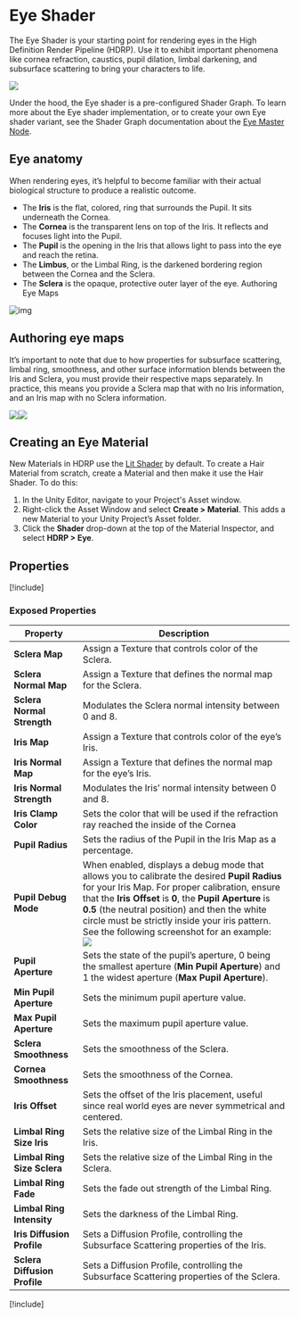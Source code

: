 # Eye Shader
The Eye Shader is your starting point for rendering eyes in the High Definition Render Pipeline (HDRP). Use it to exhibit important phenomena like cornea refraction, caustics, pupil dilation, limbal darkening, and subsurface scattering to bring your characters to life.

![](Images/HDRPFeatures-EyeShader.png)

Under the hood, the Eye shader is a pre-configured Shader Graph. To learn more about the Eye shader implementation, or to create your own Eye shader variant, see the Shader Graph documentation about the [Eye Master Node](Master-Node-Eye.md).

## Eye anatomy

When rendering eyes, it’s helpful to become familiar with their actual biological structure to produce a realistic outcome. 
* The **Iris** is the flat, colored, ring that surrounds the Pupil. It sits underneath the Cornea. 
* The **Cornea** is the transparent lens on top of the Iris. It reflects and focuses light into the Pupil.
* The **Pupil** is the opening in the Iris that allows light to pass into the eye and reach the retina.
* The **Limbus**, or the Limbal Ring, is the darkened bordering region between the Cornea and the Sclera.
* The **Sclera** is the opaque, protective outer layer of the eye.    Authoring Eye Maps

![img](Images/eye-shader-anatomy.png)

## Authoring eye maps

It’s important to note that due to how properties for subsurface scattering, limbal ring, smoothness, and other surface information blends between the Iris and Sclera, you must provide their respective maps separately. In practice, this means you provide a Sclera map that with no Iris information, and an Iris map with no Sclera information. 

![](Images/eye-shader-sclera-map.png)![](Images/eye-shader-iris-map.png)

## Creating an Eye Material

New Materials in HDRP use the [Lit Shader](Lit-Shader.md) by default. To create a Hair Material from scratch, create a Material and then make it use the Hair Shader. To do this:

1. In the Unity Editor, navigate to your Project's Asset window.
2. Right-click the Asset Window and select **Create > Material**. This adds a new Material to your Unity Project’s Asset folder.
3. Click the **Shader** drop-down at the top of the Material Inspector, and select **HDRP > Eye**.

## Properties

[!include[](snippets/shader-properties/surface-options/lit-surface-options.md)]

### Exposed Properties

| **Property**                 | **Description**                                              |
| ---------------------------- | ------------------------------------------------------------ |
| **Sclera Map**               | Assign a Texture that controls color of the Sclera.          |
| **Sclera Normal Map**        | Assign a Texture that defines the normal map for the Sclera. |
| **Sclera Normal Strength**   | Modulates the Sclera normal intensity between 0 and 8.       |
| **Iris Map**                 | Assign a Texture that controls color of the eye’s Iris.      |
| **Iris Normal Map**          | Assign a Texture that defines the normal map for the eye’s Iris. |
| **Iris Normal Strength**     | Modulates the Iris’ normal intensity between 0 and 8.        |
| **Iris Clamp Color**         | Sets the color that will be used if the refraction ray reached the inside of the Cornea |
| **Pupil Radius**             | Sets the radius of the Pupil in the Iris Map as a percentage. |
| **Pupil Debug Mode**         | When enabled, displays a debug mode that allows you to calibrate the desired **Pupil Radius** for your Iris Map. For proper calibration, ensure that the **Iris Offset** is **0**, the **Pupil Aperture** is **0.5** (the neutral position) and then the white circle must be strictly inside your iris pattern. See the following screenshot for an example:<br/>![](Images/eye-shader-pupil-debug-mode.png) |
| **Pupil Aperture**           | Sets the state of the pupil’s aperture, 0 being the smallest aperture (**Min Pupil Aperture**) and 1 the widest aperture (**Max Pupil Aperture**). |
| **Min Pupil Aperture**       | Sets the minimum pupil aperture value.                       |
| **Max Pupil Aperture**       | Sets the maximum pupil aperture value.                       |
| **Sclera Smoothness**        | Sets the smoothness of the Sclera.                           |
| **Cornea Smoothness**        | Sets the smoothness of the Cornea.                           |
| **Iris Offset**              | Sets the offset of the Iris placement, useful since real world eyes are never symmetrical and centered. |
| **Limbal Ring Size Iris**    | Sets the relative size of the Limbal Ring in the Iris.       |
| **Limbal Ring Size Sclera**  | Sets the relative size of the Limbal Ring in the Sclera.     |
| **Limbal Ring Fade**         | Sets the fade out strength of the Limbal Ring.               |
| **Limbal Ring Intensity**    | Sets the darkness of the Limbal Ring.                        |
| **Iris Diffusion Profile**   | Sets a Diffusion Profile, controlling the Subsurface Scattering properties of the Iris. |
| **Sclera Diffusion Profile** | Sets a Diffusion Profile, controlling the Subsurface Scattering properties of the Sclera. |

[!include[](snippets/shader-properties/advanced-options/lit-advanced-options.md)]